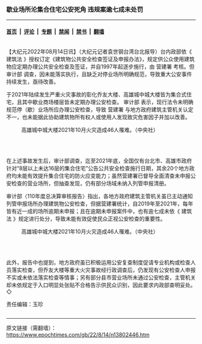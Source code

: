 ### 歇业场所沦集合住宅公安死角 违规案逾七成未处罚

---

#### [首页](../../../..?n13802446) &nbsp;|&nbsp; [评论](../../../../../epoch-comment?n13802446) &nbsp;|&nbsp; [专题](../../../../../epoch-special?n13802446) &nbsp;|&nbsp; [禁闻](../../../../../epoch-news?n13802446) &nbsp;|&nbsp; [禁书](../../../../../books?n13802446) &nbsp;|&nbsp; [翻墙](https://github.com/gfw-breaker/nogfw/blob/master/README.md?n13802446)


<div class="column" id="artbody" itemprop="articleBody">
 <!-- article content begin -->
 <p>
  【大纪元2022年08月14日讯】（大纪元记者袁世钢台湾台北报导）台内政部依《
  <ok href="https://www.epochtimes.com/gb/tag/%E5%BB%BA%E7%AD%91%E6%B3%95.html">
   建筑法
  </ok>
  》授权订定《建筑物公共安全检查签证及申报办法》，规定供公众使用建筑物应定期办理公共安全检查及签证，并自1997年起逐步施行，由
  <ok href="https://www.epochtimes.com/gb/tag/%E8%90%A5%E5%BB%BA%E7%BD%B2.html">
   营建署
  </ok>
  考核。但
  <ok href="https://www.epochtimes.com/gb/tag/%E5%AE%A1%E8%AE%A1%E9%83%A8.html">
   审计部
  </ok>
  调查，因未能落实执行，且缺乏对停业场所明确规范，导致重大公安事件持续发生，亟待改善。
 </p>
 <p>
  于2021年陆续发生严重火灾事故的彰化乔友大楼、高雄城中城大楼皆为集合式住宅，且其中歇业商场楼层皆未定期办理公安检查。
  <ok href="https://www.epochtimes.com/gb/tag/%E5%AE%A1%E8%AE%A1%E9%83%A8.html">
   审计部
  </ok>
  表示，现行法令未明确规范停（歇）业场所应办理公安检查，导致
  <ok href="https://www.epochtimes.com/gb/tag/%E8%90%A5%E5%BB%BA%E7%BD%B2.html">
   营建署
  </ok>
  与地方政府建筑主管机关认定不一，也未能据此协助建筑物所有权人或使用人发现致灾危害因子并加以改善。
 </p>
 <figure aria-describedby="caption-attachment-13802448" class="wp-caption aligncenter" id="attachment_13802448" style="width: 600px">
  <ok href="https://i.epochtimes.com/assets/uploads/2022/08/id13802448-570121.jpg" target="_blank">
   <img alt="" class="size-large wp-image-13802448" src="https://i.epochtimes.com/assets/uploads/2022/08/id13802448-570121-600x450.jpg"/>
  </ok>
  <br/><figcaption class="wp-caption-text" id="caption-attachment-13802448">
   高雄城中城大楼2021年10月火灾造成46人罹难。（中央社）
  </figcaption><br/>
 </figure><br/>
 <p>
  在上述事故发生后，审计部调查，迄至2021年底，全国仅有台北市、高雄市政府针对“8层以上未达16层的集合住宅”公告公共安全检查施行日期，其余20个地方政府均未能有效提升集合住宅的防火应变能力；虽然营建署已督导全面清查未申报公安检查的营业场所，但抽查发现，仍有部分场域未纳入列管申报清册。
 </p>
 <p>
  审计部〈110年度总决算审核报告〉指出，各地方政府建筑主管机关虽已主动通知列管申报场所办理建筑物公安检查，但据营建署统计，自2019年至2021年，每年皆有近一成的场所逾期未申报；且在逾期未申报案件中，也有逾七成未依《
  <ok href="https://www.epochtimes.com/gb/tag/%E5%BB%BA%E7%AD%91%E6%B3%95.html">
   建筑法
  </ok>
  》规定进行处分，导致未能有效促使民众正视公安检查的重要性。
 </p>
 <figure aria-describedby="caption-attachment-13802447" class="wp-caption aligncenter" id="attachment_13802447" style="width: 600px">
  <ok href="https://i.epochtimes.com/assets/uploads/2022/08/id13802447-570120.jpg" target="_blank">
   <img alt="" class="size-large wp-image-13802447" src="https://i.epochtimes.com/assets/uploads/2022/08/id13802447-570120-600x401.jpg"/>
  </ok>
  <br/><figcaption class="wp-caption-text" id="caption-attachment-13802447">
   高雄城中城大楼2021年10月火灾造成46人罹难。（中央社）
  </figcaption><br/>
 </figure><br/>
 <p>
  此外，报告中也提到，地方政府虽已积极运用公安复查制度促请专业机构或检查人员落实检查，但乔友大楼等重大火灾事故经行政调查后，仍发现有公安检查人申报不实或未依法落实检查等情事；另有部分县市营业场所未通过公安检查，主管机关却未依规定于入口明显处张贴不合格告示供民众识别，因此要求内政部查明妥处。◇
 </p>
 <p>
  责任编辑：玉珍
 </p>
 <!-- article content end -->
</div>


---

原文链接（需翻墙）：https://www.epochtimes.com/gb/22/8/14/n13802446.htm